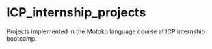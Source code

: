 # ICP_internship_projects
Projects implemented in the Motoko language course at ICP internship bootcamp.
